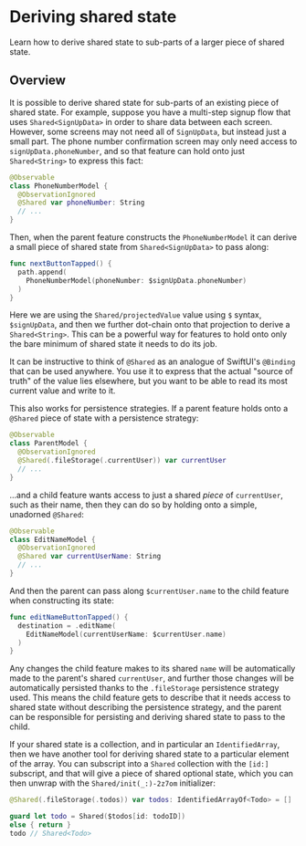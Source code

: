 # Deriving shared state

Learn how to derive shared state to sub-parts of a larger piece of shared state.

## Overview

It is possible to derive shared state for sub-parts of an existing piece of shared state. For 
example, suppose you have a multi-step signup flow that uses `Shared<SignUpData>` in order to share
data between each screen. However, some screens may not need all of `SignUpData`, but instead just a
small part. The phone number confirmation screen may only need access to `signUpData.phoneNumber`,
and so that feature can hold onto just `Shared<String>` to express this fact:

```swift
@Observable
class PhoneNumberModel { 
  @ObservationIgnored
  @Shared var phoneNumber: String
  // ...
}
```

Then, when the parent feature constructs the `PhoneNumberModel` it can derive a small piece of
shared state from `Shared<SignUpData>` to pass along:

```swift
func nextButtonTapped() {
  path.append(
    PhoneNumberModel(phoneNumber: $signUpData.phoneNumber)
  )
}
```

Here we are using the ``Shared/projectedValue`` value using `$` syntax, `$signUpData`, and then
we further dot-chain onto that projection to derive a `Shared<String>`. This can be a powerful way
for features to hold onto only the bare minimum of shared state it needs to do its job.

It can be instructive to think of `@Shared` as an analogue of SwiftUI's `@Binding` that can be used
anywhere. You use it to express that the actual "source of truth" of the value lies elsewhere, but
you want to be able to read its most current value and write to it.

This also works for persistence strategies. If a parent feature holds onto a `@Shared` piece of 
state with a persistence strategy:

```swift
@Observable
class ParentModel {
  @ObservationIgnored
  @Shared(.fileStorage(.currentUser)) var currentUser
  // ...
}
```

…and a child feature wants access to just a shared _piece_ of `currentUser`, such as their name, 
then they can do so by holding onto a simple, unadorned `@Shared`:

```swift
@Observable
class EditNameModel {
  @ObservationIgnored
  @Shared var currentUserName: String
  // ...
}
```

And then the parent can pass along `$currentUser.name` to the child feature when constructing its
state:

```swift
func editNameButtonTapped() {
  destination = .editName(
    EditNameModel(currentUserName: $currentUser.name)
  )
}
```

Any changes the child feature makes to its shared `name` will be automatically made to the parent's
shared `currentUser`, and further those changes will be automatically persisted thanks to the
`.fileStorage` persistence strategy used. This means the child feature gets to describe that it
needs access to shared state without describing the persistence strategy, and the parent can be
responsible for persisting and deriving shared state to pass to the child.

If your shared state is a collection, and in particular an `IdentifiedArray`, then we have another
tool for deriving shared state to a particular element of the array. You can subscript into a 
``Shared`` collection with the `[id:]` subscript, and that will give a piece of shared optional
state, which you can then unwrap with the ``Shared/init(_:)-2z7om`` initializer:

```swift
@Shared(.fileStorage(.todos)) var todos: IdentifiedArrayOf<Todo> = []

guard let todo = Shared($todos[id: todoID])
else { return }
todo // Shared<Todo>
```
